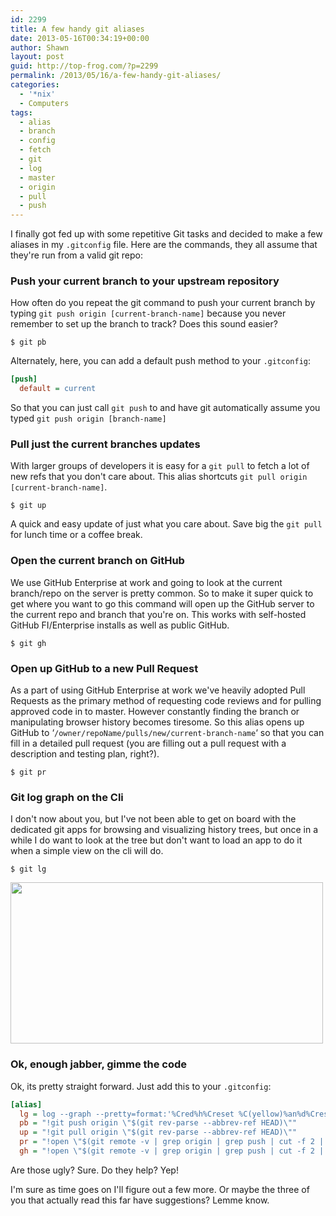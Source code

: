 ```yaml
---
id: 2299
title: A few handy git aliases
date: 2013-05-16T00:34:19+00:00
author: Shawn
layout: post
guid: http://top-frog.com/?p=2299
permalink: /2013/05/16/a-few-handy-git-aliases/
categories:
  - '*nix'
  - Computers
tags:
  - alias
  - branch
  - config
  - fetch
  - git
  - log
  - master
  - origin
  - pull
  - push
---
```

I finally got fed up with some repetitive Git tasks and decided to make a few aliases in my `.gitconfig` file. Here are the commands, they all assume that they're run from a valid git repo:

### Push your current branch to your upstream repository

How often do you repeat the git command to push your current branch by typing `git push origin [current-branch-name]` because you never remember to set up the branch to track? Does this sound easier?

``` shell
$ git pb
```

Alternately, here, you can add a default push method to your `.gitconfig`:

``` ini
[push]
  default = current
```

So that you can just call `git push` to and have git automatically assume you typed `git push origin [branch-name]`

### Pull just the current branches updates

With larger groups of developers it is easy for a `git pull` to fetch a lot of new refs that you don't care about. This alias shortcuts `git pull origin [current-branch-name]`.

``` shell
$ git up
```

A quick and easy update of just what you care about. Save big the `git pull` for lunch time or a coffee break.

### Open the current branch on GitHub

We use GitHub Enterprise at work and going to look at the current branch/repo on the server is pretty common. So to make it super quick to get where you want to go this command will open up the GitHub server to the current repo and branch that you're on. This works with self-hosted GitHub FI/Enterprise installs as well as public GitHub.

``` shell
$ git gh
```

### Open up GitHub to a new Pull Request

As a part of using GitHub Enterprise at work we've heavily adopted Pull Requests as the primary method of requesting code reviews and for pulling approved code in to master. However constantly finding the branch or manipulating browser history becomes tiresome. So this alias opens up GitHub to &#8216;`/owner/repoName/pulls/new/current-branch-name`&#8216; so that you can fill in a detailed pull request (you are filling out a pull request with a description and testing plan, right?).

``` shell
$ git pr
```

### Git log graph on the Cli

I don't now about you, but I've not been able to get on board with the dedicated git apps for browsing and visualizing history trees, but once in a while I do want to look at the tree but don't want to load an app to do it when a simple view on the cli will do. 

``` shell
$ git lg
```

<div class="frame">
  <img src="https://i2.wp.com/top-frog.com/wp-content/uploads/2013/05/git-lg.gif?resize=500%2C258" alt="" title="git-lg" width="500" height="258" class="alignnone size-full wp-image-2313" srcset="https://i2.wp.com/top-frog.com/wp-content/uploads/2013/05/git-lg.gif?w=500&ssl=1 500w, https://i2.wp.com/top-frog.com/wp-content/uploads/2013/05/git-lg.gif?resize=75%2C38&ssl=1 75w" sizes="(max-width: 500px) 100vw, 500px" data-recalc-dims="1" />
</div>



### Ok, enough jabber, gimme the code

Ok, its pretty straight forward. Just add this to your `.gitconfig`:

``` ini
[alias]
  lg = log --graph --pretty=format:'%Cred%h%Creset %C(yellow)%an%d%Creset %s %Cgreen(%cr)%Creset' --date=relative
  pb = "!git push origin \"$(git rev-parse --abbrev-ref HEAD)\""
  up = "!git pull origin \"$(git rev-parse --abbrev-ref HEAD)\""
  pr = "!open \"$(git remote -v | grep origin | grep push | cut -f 2 | cut -d \" \" -f 1 | sed -e \"s|git@\\(.*\\):\\(.*\\).git|https://\\1/\\2|\")/pull/new/$(git rev-parse --abbrev-ref HEAD)\""&<;br />
  gh = "!open \"$(git remote -v | grep origin | grep push | cut -f 2 | cut -d \" \" -f 1 | sed -e \"s|git@\\(.*\\):\\(.*\\).git|https://\\1/\\2|\")/tree/$(git rev-parse --abbrev-ref HEAD)\""
```

Are those ugly? Sure. Do they help? Yep!

I'm sure as time goes on I'll figure out a few more. Or maybe the three of you that actually read this far have suggestions? Lemme know.